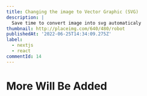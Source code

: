 ```yaml
---
title: Changing the image to Vector Graphic (SVG)
description: |
  Save time to convert image into svg automaticaly
thumbnail: http://placeimg.com/640/480/robot
publishedAt: '2022-06-25T14:34:09.275Z'
label:
  - nextjs
  - react
commentId: 14
---
```


# More Will Be Added
